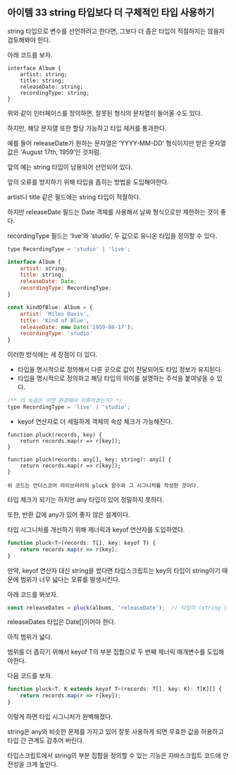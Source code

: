 ## 아이템 33 string 타입보다 더 구체적인 타입 사용하기

string 타입으로 변수를 선언하려고 한다면, 그보다 더 좁은 타입이 적절하지는 않을지 검토해봐야 한다.

아래 코드를 보자.

```tsx
interface Album {
	artist: string;
	title: string;
	releaseDate: string;
	recordingType: string;
}
```

위와 같이 인터페이스를 정의하면, 잘못된 형식의 문자열이 들어올 수도 있다.

하지만, 해당 문자열 또한 할당 가능하고 타입 체커를 통과한다.

예를 들어 releaseDate가 원하는 문자열은 ‘YYYY-MM-DD’ 형식이지만 받은 문자열 값은 ‘August 17th, 1959’인 것처럼.

앞의 예는 string 타입이 남용되어 선언되어 있다.

앞의 오류를 방지하기 위해 타입을 좁히는 방법을 도입해야한다.

artist나 title 같은 필드에는 string 타입이 적절하다. 

하지만 releaseDate 필드는 Date 객체를 사용해서 날짜 형식으로만 제한하는 것이 좋다.

recordingType 필드는 ‘live’와 ‘studio’, 두 값으로 유니온 타입을 정의할 수 있다.

```jsx
type RecordingType = 'studio' | 'live';

interface Album {
	artist: string;
	title: string;
	releaseDate: Date;
	recordingType: RecordingType;
}

const kindOfBlue: Album = {
	artist: 'Miles Davis',
	title: 'Kind of Blue',
	releaseDate: new Date('1959-08-17');
	recordingType: 'studio'
}
```

이러한 방식에는 세 장점이 더 있다.

- 타입을 명시적으로 정의해서 다른 곳으로 값이 전달되어도 타입 정보가 유지된다.
- 타입을 명시적으로 정의하고 해당 타입의 의미를 설명하는 주석을 붙여넣을 수 있다.

```jsx
/** 이 녹음은 어떤 환경에서 이루어졌는지? */
type RecordingType = 'live' | 'studio';
```

- keyof 연산자로 더 세밀하게 객체의 속성 체크가 가능해진다.

```tsx
function pluck(records, key) {
	return records.map(r => r[key]);
}

function pluck(records: any[], key: string): any[] {
	return records.map(r => r[key]);
}
```

    위 코드는 언더스코어 라이브러리의 pluck 함수와 그 시그니처를 작성한 것이다.

타입 체크가 되기는 하지만 any 타입이 있어 정밀하지 못하다.

또한, 반환 값에 any가 있어 좋지 않은 설계이다.

타입 시그니처를 개선하기 위해 제너릭과 keyof 연산자를 도입하였다.

```jsx
function pluck<T>(records: T[], key: keyof T) {
	return records.map(r => r[key];
}  
```

만약, keyof 연산자 대신 string을 썼다면 타입스크립트는 key의 타입이 string이기 때문에 범위가 너무 넓다는 오류를 발생시킨다. 

아래 코드를 봐보자.

```jsx
const releaseDates = pluck(albums, 'releaseDate');  // 타입이 (string | Date)[]
```

releaseDates 타입은 Date[]이어야 한다.

아직 범위가 넓다.

범위를 더 좁히기 위해서 keyof T의 부분 집합으로 두 번째 제너릭 매개변수를 도입해야한다. 

다음 코드를 보자.

```jsx
function pluck<T, K extends keyof T>(records: T[], key: K): T[K][] {
	return records.map(r => r[key]);
}
```

이렇게 하면 타입 시그니처가 완벽해졌다.

string은 any와 비슷한 문제를 가지고 있어 잘못 사용하게 되면 무효한 값을 허용하고 타입 간 관계도 감추어 버린다.

타입스크립트에서 string의 부분 집합을 정의할 수 있는 기능은 자바스크립트 코드에 안전성을 크게 높인다.